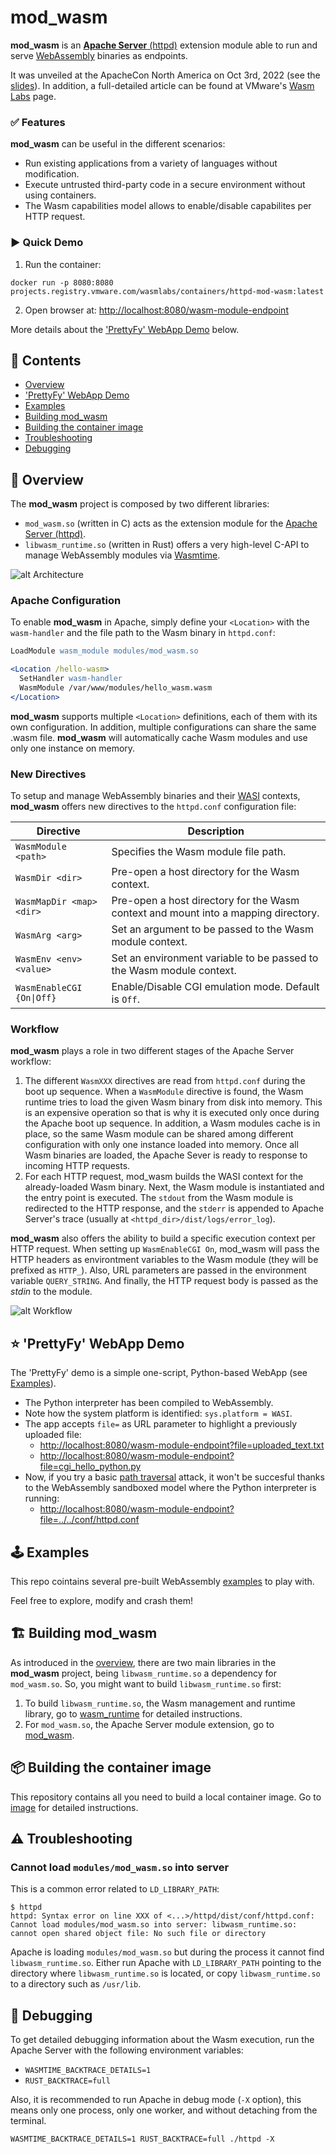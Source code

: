 # mod_wasm

**mod_wasm** is an [**Apache Server** (httpd)](https://httpd.apache.org/) extension module able to run and serve [WebAssembly](https://webassembly.org/) binaries as endpoints.

It was unveiled at the ApacheCon North America on Oct 3rd, 2022 (see the [slides](https://apachecon.com/acna2022/slides/01_Gonz%c3%a1lez_mod-wasm_Bringing_WebAssembly.pdf)). In addition, a full-detailed article can be found at VMware's [Wasm Labs](https://wasmlabs.dev/articles/apache-mod-wasm/) page. 


### ✅ Features

**mod_wasm** can be useful in the different scenarios: 
* Run existing applications from a variety of languages without modification.
* Execute untrusted third-party code in a secure environment without using containers.
* The Wasm capabilities model allows to enable/disable capabilites per HTTP request.



### ▶️ Quick Demo

1. Run the container:
```console
docker run -p 8080:8080 projects.registry.vmware.com/wasmlabs/containers/httpd-mod-wasm:latest
```

2. Open browser at:
[http://localhost:8080/wasm-module-endpoint](http://localhost:8080/wasm-module-endpoint)

More details about the ['PrettyFy' WebApp Demo](#-prettyfy-webapp-demo) below.


## 📔 Contents

* [Overview](#-overview)
* ['PrettyFy' WebApp Demo](#-prettyfy-webapp-demo)
* [Examples](#%EF%B8%8F-examples)
* [Building mod_wasm](#%EF%B8%8F-building-mod_wasm)
* [Building the container image](#-building-the-container-image)
* [Troubleshooting](#%EF%B8%8F-troubleshooting)
* [Debugging](#-debugging)


## 🔭 Overview

The **mod_wasm** project is composed by two different libraries:
- `mod_wasm.so` (written in C) acts as the extension module for the [Apache Server (httpd)](https://httpd.apache.org/).
- `libwasm_runtime.so` (written in Rust) offers a very high-level C-API to manage WebAssembly modules via [Wasmtime](https://wasmtime.dev/).

![alt Architecture](https://raw.githubusercontent.com/vmware-labs/mod_wasm/main/docs/slides/architecture.png)

### Apache Configuration

To enable **mod_wasm** in Apache, simply define your `<Location>` with the `wasm-handler` and the file path to the Wasm binary in `httpd.conf`:

```apache
LoadModule wasm_module modules/mod_wasm.so

<Location /hello-wasm>
  SetHandler wasm-handler
  WasmModule /var/www/modules/hello_wasm.wasm
</Location>
```

**mod_wasm** supports multiple `<Location>` definitions, each of them with its own configuration. In addition, multiple configurations can share the same .wasm file. **mod_wasm** will automatically cache Wasm modules and use only one instance on memory.

### New Directives

To setup and manage WebAssembly binaries and their [WASI](https://wasi.dev/) contexts, **mod_wasm** offers new directives to the `httpd.conf` configuration file:

| Directive                      | Description |
| ------------------------------ | ----------- |
| `WasmModule <path>`            | Specifies the Wasm module file path. |
| `WasmDir <dir>`                | Pre-open a host directory for the Wasm context. |
| `WasmMapDir <map> <dir>`       | Pre-open a host directory for the Wasm context and mount into a mapping directory. |
| `WasmArg <arg>`                | Set an argument to be passed to the Wasm module context. |
| `WasmEnv <env> <value>`        | Set an environment variable to be passed to the Wasm module context. |
| `WasmEnableCGI {On\|Off}`      | Enable/Disable CGI emulation mode. Default is `Off`. |


### Workflow

**mod_wasm** plays a role in two different stages of the Apache Server workflow:
1. The different `WasmXXX` directives are read from `httpd.conf` during the boot up sequence. When a `WasmModule` directive is found, the Wasm runtime tries to load the given Wasm binary from disk into memory. This is an expensive operation so that is why it is executed only once during the Apache boot up sequence. In addition, a Wasm modules cache is in place, so the same Wasm module can be shared among different configuration with only one instance loaded into memory. Once all Wasm binaries are loaded, the Apache Sever is ready to response to incoming HTTP requests.
2. For each HTTP request, mod_wasm builds the WASI context for the already-loaded Wasm binary. Next, the Wasm module is instantiated and the entry point is executed. The `stdout` from the Wasm module is redirected to the HTTP response, and the `stderr` is appended to Apache Server's trace (usually at `<httpd_dir>/dist/logs/error_log`). 

**mod_wasm** also offers the ability to build a specific execution context per HTTP request. When setting up `WasmEnableCGI On`, mod_wasm will pass the HTTP headers as environtment variables to the Wasm module (they will be prefixed as `HTTP_`). Also, URL parameters are passed in the environment variable `QUERY_STRING`. And finally, the HTTP request body is passed as the *stdin* to the module. 

![alt Workflow](https://raw.githubusercontent.com/vmware-labs/mod_wasm/main/docs/slides/workflow.png)


## ⭐ 'PrettyFy' WebApp Demo

The 'PrettyFy' demo is a simple one-script, Python-based WebApp (see [Examples](#%EF%B8%8F-examples)).
* The Python interpreter has been compiled to WebAssembly.
* Note how the system platform is identified: `sys.platform = WASI`.
* The app accepts `file=` as URL parameter to highlight a previously uploaded file:
  * [http://localhost:8080/wasm-module-endpoint?file=uploaded_text.txt](http://localhost:8080/wasm-module-endpoint?file=uploaded_text.txt)
  * [http://localhost:8080/wasm-module-endpoint?file=cgi_hello_python.py](http://localhost:8080/wasm-module-endpoint?file=cgi_hello_python.py)
* Now, if you try a basic [path traversal](https://owasp.org/www-community/attacks/Path_Traversal) attack, it won't be succesful thanks to the WebAssembly sandboxed model where the Python interpreter is running:
  * [http://localhost:8080/wasm-module-endpoint?file=../../conf/httpd.conf](http://localhost:8080/wasm-module-endpoint?file=../../conf/httpd.conf)


## 🕹️ Examples

This repo cointains several pre-built WebAssembly [examples](https://github.com/vmware-labs/mod_wasm/tree/main/examples) to play with.

Feel free to explore, modify and crash them!


## 🏗️ Building mod_wasm

<!-- ### Building `mod_wasm.so` extension module -->

As introduced in the [overview](#-overview), there are two main libraries in the **mod_wasm** project, being `libwasm_runtime.so` a dependency for `mod_wasm.so`. So, you might want to build `libwasm_runtime.so` first:

1) To build `libwasm_runtime.so`, the Wasm management and runtime library, go to [wasm_runtime](https://github.com/vmware-labs/mod_wasm/tree/main/wasm_runtime) for detailed instructions.
2) For `mod_wasm.so`, the Apache Server module extension, go to [mod_wasm](https://github.com/vmware-labs/mod_wasm/tree/main/mod_wasm).


## 📦 Building the container image

This repository contains all you need to build a local container image. Go to [image](https://github.com/vmware-labs/mod_wasm/tree/main/image) for detailed instructions.


## ⚠️ Troubleshooting

### Cannot load `modules/mod_wasm.so` into server

This is a common error related to `LD_LIBRARY_PATH`:
```
$ httpd
httpd: Syntax error on line XXX of <...>/httpd/dist/conf/httpd.conf:
Cannot load modules/mod_wasm.so into server: libwasm_runtime.so: cannot open shared object file: No such file or directory
```

Apache is loading `modules/mod_wasm.so` but during the process it cannot find `libwasm_runtime.so`. Either run Apache with `LD_LIBRARY_PATH` pointing to the directory where `libwasm_runtime.so` is located, or copy `libwasm_runtime.so` to a directory such as `/usr/lib`. 


## 🐛 Debugging

To get detailed debugging information about the Wasm execution, run the Apache Server with the following environment variables:
* `WASMTIME_BACKTRACE_DETAILS=1`
* `RUST_BACKTRACE=full`

Also, it is recommended to run Apache in debug mode (`-X` option), this means only one process, only one worker, and without detaching from the terminal.

```
WASMTIME_BACKTRACE_DETAILS=1 RUST_BACKTRACE=full ./httpd -X
```
